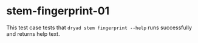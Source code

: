 
# stem-fingerprint-01

This test case tests that `dryad stem fingerprint --help` runs successfully and returns help text.
